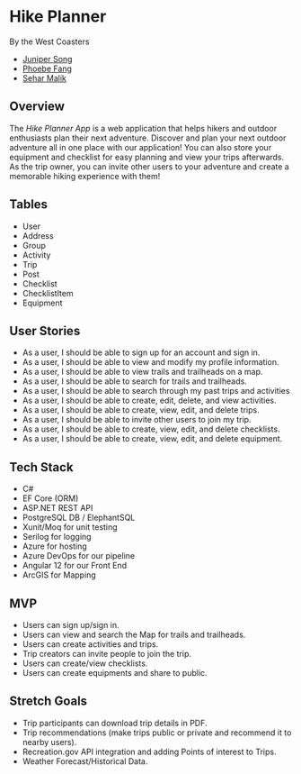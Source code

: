 # Hike Planner
By the West Coasters
- [Juniper Song](https://github.com/minseonsong)
- [Phoebe Fang](https://github.com/phoebe1002)
- [Sehar Malik](https://github.com/sehar-malik)

## Overview 

The *Hike Planner App* is a web application that helps hikers and outdoor enthusiasts plan their next adventure. Discover and plan your next outdoor adventure all in one place with our application! You can also store your equipment and checklist for easy planning and view your trips afterwards. As the trip owner, you can invite other users to your adventure and create a memorable hiking experience with them! 

## Tables
- User
- Address
- Group
- Activity
- Trip
- Post
- Checklist
- ChecklistItem
- Equipment

## User Stories 
- As a user, I should be able to sign up for an account and sign in. 
- As a user, I should be able to view and modify my profile information.
- As a user, I should be able to view trails and trailheads on a map.
- As a user, I should be able to search for trails and trailheads.
- As a user, I should be able to search through my past trips and activities
- As a user, I should be able to create, edit, delete, and view activities. 
- As a user, I should be able to  create, view, edit, and delete trips. 
- As a user, I should be able to invite other users to join my trip. 
- As a user, I should be able to  create, view, edit, and delete checklists.
- As a user, I should be able to create, view, edit, and delete equipment. 

## Tech Stack
- C#
- EF Core (ORM)
- ASP.NET REST API
- PostgreSQL DB / ElephantSQL
- Xunit/Moq for unit testing
- Serilog for logging
- Azure for hosting
- Azure DevOps for our pipeline
- Angular 12 for our Front End
- ArcGIS for Mapping

## MVP
- Users can sign up/sign in.
- Users can view and search the Map for trails and trailheads.
- Users can create activities and trips.
- Trip creators can invite people to join the trip.
- Users can create/view checklists.
- Users can create equipments and share to public.

## Stretch Goals
- Trip participants can download trip details in PDF.
- Trip recommendations (make trips public or private and recommend it to nearby users).
- Recreation.gov API integration and adding Points of interest to Trips.
- Weather Forecast/Historical Data.

